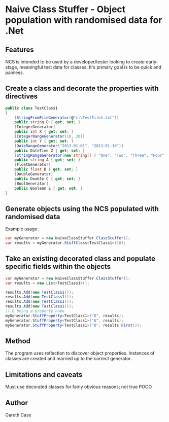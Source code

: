 Naive Class Stuffer - Object population with randomised data for .Net
=====================================================================

Features
--------
NCS is intended to be used by a developer/tester looking to create early-stage, meaningful test data for classes. It's primary goal is to be quick and painless.


Create a class and decorate the properties with directives
----------------------------------------------------------

```csharp
public class TestClass1
{
	[StringFromFileGenerator(@"c:\TestFile1.txt")]
    public string D { get; set; }
	[IntegerGenerator]
	public int X { get; set; }
	[IntegerRangeGenerator(10, 20)]
	public int Y { get; set; }
	[DateRangeGenerator("2013-01-01", "2013-01-10")]
	public DateTime Z { get; set; }
	[StringRangeGenerator(new string[] { "One", "Two", "Three", "Four" })]
	public string A { get; set; }
	[FloatGenerator]
	public float B { get; set; }
	[DoubleGenerator]
	public Double C { get; set; }
	[BoolGenerator]
	public Boolean E { get; set; }
}
```
Generate objects using the NCS populated with randomised data
-------------------------------------------------------------
Example usage:

```csharp
var myGenerator = new NaiveClassStuffer.ClassStuffer();
var results = myGenerator.StuffClass<TestClass1>(10);
```

Take an existing decorated class and populate specific fields within the objects
--------------------------------------------------------------------------------

```csharp
var myGenerator = new NaiveClassStuffer.ClassStuffer();
var results = new List<TestClass1>();

results.Add(new TestClass1());
results.Add(new TestClass1());
results.Add(new TestClass1());
results.Add(new TestClass1());
// D being a property name
myGenerator.StuffProperty<TestClass1>("D", results);
myGenerator.StuffProperty<TestClass1>("A", results);
myGenerator.StuffProperty<TestClass1>("D", results.First());
```


Method
------
The program uses reflection to discover object properties. Instances of classes are created and married up to the correct generator.


Limitations and caveats
-----------------------
Must use decorated classes for fairly obvious reasons; not true POCO

Author
------
Gareth Case